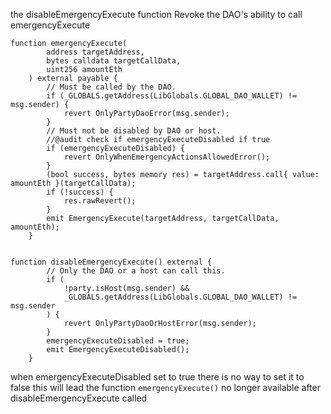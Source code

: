 the disableEmergencyExecute function Revoke the DAO's ability to call emergencyExecute 

```solidity
function emergencyExecute(
        address targetAddress,
        bytes calldata targetCallData,
        uint256 amountEth
    ) external payable {
        // Must be called by the DAO.
        if (_GLOBALS.getAddress(LibGlobals.GLOBAL_DAO_WALLET) != msg.sender) {
            revert OnlyPartyDaoError(msg.sender);
        }
        // Must not be disabled by DAO or host.
        //@audit check if emergencyExecuteDisabled if true 
        if (emergencyExecuteDisabled) {
            revert OnlyWhenEmergencyActionsAllowedError();
        }
        (bool success, bytes memory res) = targetAddress.call{ value: amountEth }(targetCallData);
        if (!success) {
            res.rawRevert();
        }
        emit EmergencyExecute(targetAddress, targetCallData, amountEth);
    }
```
```solidity

function disableEmergencyExecute() external {
        // Only the DAO or a host can call this.
        if (
            !party.isHost(msg.sender) &&
            _GLOBALS.getAddress(LibGlobals.GLOBAL_DAO_WALLET) != msg.sender
        ) {
            revert OnlyPartyDaoOrHostError(msg.sender);
        }
        emergencyExecuteDisabled = true;
        emit EmergencyExecuteDisabled();
    }

```

when emergencyExecuteDisabled set to true there is no way to set it to false this will lead the function `emergencyExecute()` no longer available after disableEmergencyExecute called 